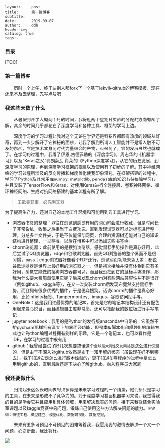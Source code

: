 ```
layout:     post
title:      第一篇博客
subtitle:   
date:       2019-09-07
author:     ddh
header-img: 
catalog: true
tags:- 
```

### 目录

[TOC]

### 第一篇博客

　　历时一个上午，终于从别人那fork了一个基于jekyll+github的博客模板，现在还来不及去整理，先写点啥吧

### 我这些天做了什么

　　从暑假到开学大概两个月的时间，我将近两个星期对实验的分配的方向有所了解，其余的时间几乎都花在了深度学习和各种工具、框架的学习上边。

　　深度学习的学习过程让我对这个无论在学界还是科技界都颇有热度的领域从好奇，再到一步步解开了它神秘的面纱，让我了解到所谓人工智能并不是常人触不可及的东西，它是技术本身同时代力量结合的产物，火候到了，它的发展自然也就成了。在学习的过程中，我看了伊恩.古德菲勒的《深度学习》，周志华的《机器学习》以及“Keras之父”弗朗索瓦.肖莱的《Python深度学习》，从它的历史发展，到深度学习的原理，再到深度学习框架的搭建以及使用有了初步的了解。其中神经网络的学习过程所涉及的反向传播和梯度优化使我印象深刻。在框架搭建的过程中，学习了Python及其常用库numpy, matplotlib, pandas(库的知识有待加强学习)，并且安装了TensorFlow和Keras，对使用Keras进行全连接层、卷积神经网络、循环神经网络、生成对抗网络搭建的基本流程有所了解。

> 工欲善其事，必先利其器

为了提高生产力，还对自己的本地工作环境和可能用到的工具进行学习。

* 浏览器书签的整理：以往在浏览到感觉有用的网页时会进行收藏，但是时间长了非常杂乱，收集之后相当于白费功夫。直到发现浏览器可以对标签进行整理，分成多个文件夹，于是不仅能保存网页，合理的资源树还能对自己的知识结构进行整理，一举两得。以后在博客中可以添加这些书签树。
* chorm浏览器：此前使用的是搜狗浏览器，感觉鼠标手势操作是真心好用，此后尝试了QQ浏览器，edge和谷歌浏览器。首先QQ浏览器的整个界面不是很习惯，pass；edge浏览器好像看个PDF还行，浏览网页功能未免太差；都说谷歌浏览器是世界上最好用的浏览器之一，但是初次接触并没有体会到它有多好用，感觉它能做的搜狗浏览器都可以，而且我没找到它的鼠标手势操作，那我为什么要大费周章使用它呢？后来发现chorm对有些网站兼容性并不是很好（例如github、kaggle等），在又一次安装chorm后发现它竟然支持鼠标手势，而且拥有很多优秀的插件，于是便弃搜狗。话说chorm的插件是真心好用，比如infinity标签、Tampermonkey、imagus、谷歌访问助手等。
* OneNote：这是我用过最优秀的笔记本，首先是它的笔记本结构设计还有配色用起来赏心悦目，而且编辑自由度非常高，还可以搭配我的数位板进行手写笔记
* jupyter notebook：我用的是Python的发行版anaconda中自带的，它虽然不想pycharm那样拥有高大上的界面及功能，但是类似脚本化和模块化的编辑方式也让Python编程过程拥有别样的乐趣，它是一个笔记本，也可以看作是IDE，在学习的过程中很有用
* github：我曾经尝试了好几次想要搞懂这个`全球最大同性交友网站`是怎么进行`交易`的，但是由于不深入对github依然是处于一知半解的状态（虽说现在好不到哪去），我不知道它是怎么进行版本控制的，更不知道在写程序的过程中是怎么用到github的，直到最后还是下决心了解github，融入程序员大家庭



### 我还要做什么

　　归纳起来这么长时间做的顶多算是未来学习过程的一个铺垫，他们都只是学习的工具，在未来是形成不了竞争力的。对于深度学习甚至机器学习来说，我觉得我的目的是学会它并且应用到具体领域，用来解决现实的问题，接下来我将结合实验室课题以及kaggle竞赛中的问题，锻炼自己使用这些方法解决问题的能力。`关键词：特征工程、模型建立、模型优化、数据可视化、数据挖掘`。

　　未来有更多可预见不可预见的困难等着我，我愿用我的激情去解决一个又一个问题，心之所至，我比将行。

![](https://img-blog.csdnimg.cn/20190907193059680.jpg)